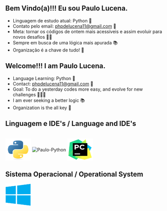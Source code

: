## Bem Vindo(a)!!! Eu sou Paulo Lucena.

- Linguagem de estudo atual: Python 🐍
- Contato pelo email: phpdelucena11@gmail.com 📩
- Meta: tornar os códigos de ontem mais acessíveis e assim evoluir para novos desafios 🧑‍💻
- Sempre em busca de uma lógica mais apurada 📚
- Organização é a chave de tudo! 🔑

## Welcome!!! I am Paulo Lucena.

- Language Learning: Python 🐍
- Contact: phpdelucena11@gmail.com 📩
- Goal: To do a yesterday codes more easy, and evolve for new challenges 🧑🏽‍💻
- I am ever seeking a better logic 📚
- Organization is the all key 🔑

## Linguagem e IDE's / Language and IDE's

<div style="display: inline_block"><br>
  <img align="center" alt="Paulo-Python" height="70" width="80" src="https://raw.githubusercontent.com/devicons/devicon/master/icons/python/python-original.svg">
  <img align="center" alt="Paulo-Python" height="70" width="80" src="https://cdn.jsdelivr.net/gh/devicons/devicon/icons/vscode/vscode-original.svg" /> <img 
  <img align="center" alt="Renato-Git" height="70" width="80" src="https://raw.githubusercontent.com/devicons/devicon/master/icons/pycharm/pycharm-original.svg">
</div>

## Sistema Operacional / Operational System
<img align="center" alt="Paulo-Git" height="70" width="80" src="https://raw.githubusercontent.com/devicons/devicon/master/icons/windows8/windows8-original.svg">
